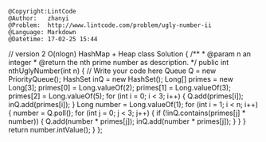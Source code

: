 ```
@Copyright:LintCode
@Author:   zhanyi
@Problem:  http://www.lintcode.com/problem/ugly-number-ii
@Language: Markdown
@Datetime: 17-02-25 15:44
```

// version 2 O(nlogn) HashMap + Heap
class Solution {
    /**
     * @param n an integer
     * @return the nth prime number as description.
     */
    public int nthUglyNumber(int n) {
        // Write your code here
        Queue<Long> Q = new PriorityQueue<Long>();
        HashSet<Long> inQ = new HashSet<Long>();
        Long[] primes = new Long[3];
        primes[0] = Long.valueOf(2);
        primes[1] = Long.valueOf(3);
        primes[2] = Long.valueOf(5);
        for (int i = 0; i < 3; i++) {
            Q.add(primes[i]);
            inQ.add(primes[i]);
        }
        Long number = Long.valueOf(1);
        for (int i = 1; i < n; i++) {
            number = Q.poll();
            for (int j = 0; j < 3; j++) {
                if (!inQ.contains(primes[j] * number)) {
                    Q.add(number * primes[j]);
                    inQ.add(number * primes[j]);
                }
            }
        }
        return number.intValue();
    }
};